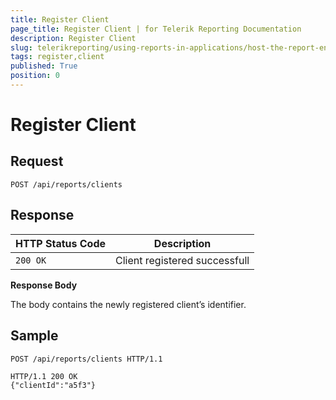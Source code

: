 ```yaml
---
title: Register Client
page_title: Register Client | for Telerik Reporting Documentation
description: Register Client
slug: telerikreporting/using-reports-in-applications/host-the-report-engine-remotely/telerik-reporting-rest-services/rest-api-reference/clients-api/register-client
tags: register,client
published: True
position: 0
---
```


# Register Client



## Request

    
````
POST /api/reports/clients
````

## Response

| HTTP Status Code | Description |
| ------ | ------ |
|`200 OK`|Client registered successfull|

__Response Body__ 

The body contains the newly registered client’s identifier.         

## Sample

    
````
POST /api/reports/clients HTTP/1.1
````
````
HTTP/1.1 200 OK
{"clientId":"a5f3"}
````


